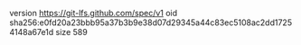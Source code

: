 version https://git-lfs.github.com/spec/v1
oid sha256:e0fd20a23bbb95a37b3b9e38d07d29345a44c83ec5108ac2dd17254148a67e1d
size 589
